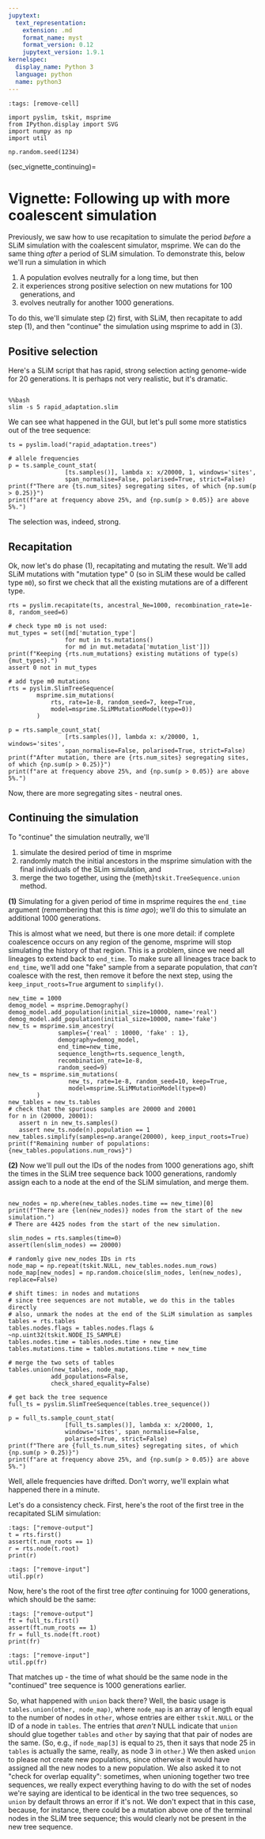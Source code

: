 ```yaml
---
jupytext:
  text_representation:
    extension: .md
    format_name: myst
    format_version: 0.12
    jupytext_version: 1.9.1
kernelspec:
  display_name: Python 3
  language: python
  name: python3
---
```


```{code-cell}
:tags: [remove-cell]

import pyslim, tskit, msprime
from IPython.display import SVG
import numpy as np
import util

np.random.seed(1234)
```


(sec_vignette_continuing)=


# Vignette: Following up with more coalescent simulation

Previously, we saw how to use recapitation
to simulate the period *before* a SLiM simulation
with the coalescent simulator, msprime.
We can do the same thing *after* a period of SLiM simulation.
To demonstrate this,
below we'll run a simulation in which

1. A population evolves neutrally for a long time, but then
2. it experiences strong positive selection on new mutations for 100 generations, and
3. evolves neutrally for another 1000 generations.

To do this, we'll simulate step (2) first, with SLiM,
then recapitate to add step (1), and then "continue" the simulation using msprime to add in (3).


## Positive selection

Here's a SLiM script that has rapid, strong selection acting genome-wide for 20 generations.
It is perhaps not very realistic, but it's dramatic.

```{literalinclude} rapid_adaptation.slim
```
```{code-cell}
%%bash
slim -s 5 rapid_adaptation.slim
```

We can see what happened in the GUI,
but let's pull some more statistics out of the tree sequence:
```{code-cell}
ts = pyslim.load("rapid_adaptation.trees")

# allele frequencies
p = ts.sample_count_stat(
                [ts.samples()], lambda x: x/20000, 1, windows='sites',
                span_normalise=False, polarised=True, strict=False)
print(f"There are {ts.num_sites} segregating sites, of which {np.sum(p > 0.25)}")
print(f"are at frequency above 25%, and {np.sum(p > 0.05)} are above 5%.")
```

The selection was, indeed, strong.

## Recapitation

Ok, now let's do phase (1), recapitating and mutating the result.
We'll add SLiM mutations with "mutation type" 0
(so in SLiM these would be called type `m0`),
so first we check that all the existing mutations are of a different type.

```{code-cell}
rts = pyslim.recapitate(ts, ancestral_Ne=1000, recombination_rate=1e-8, random_seed=6)

# check type m0 is not used:
mut_types = set([md['mutation_type']
                for mut in ts.mutations()
                for md in mut.metadata['mutation_list']])
print(f"Keeping {rts.num_mutations} existing mutations of type(s) {mut_types}.")
assert 0 not in mut_types

# add type m0 mutations
rts = pyslim.SlimTreeSequence(
        msprime.sim_mutations(
            rts, rate=1e-8, random_seed=7, keep=True,
            model=msprime.SLiMMutationModel(type=0))
        )

p = rts.sample_count_stat(
                [rts.samples()], lambda x: x/20000, 1, windows='sites',
                span_normalise=False, polarised=True, strict=False)
print(f"After mutation, there are {rts.num_sites} segregating sites, of which {np.sum(p > 0.25)}")
print(f"are at frequency above 25%, and {np.sum(p > 0.05)} are above 5%.")
```

Now, there are more segregating sites - neutral ones.


## Continuing the simulation

To "continue" the simulation neutrally, we'll 

1. simulate the desired period of time in msprime
2. randomly match the initial ancestors in the msprime simulation
   with the final individuals of the SLim simulation, and
3. merge the two together, using the {meth}`tskit.TreeSequence.union` method.


**(1)** Simulating for a given period of time in msprime requires the ``end_time`` argument
(remembering that this is *time ago*);
we'll do this to simulate an additional 1000 generations.

This is almost what we need, but there is one more detail:
if complete coalescence occurs on any region of the genome,
msprime will stop simulating the history of that region.
This is a problem, since we need all lineages to extend back to ``end_time``.
To make sure all lineages trace back to ``end_time``,
we'll add one "fake" sample from a separate population, that *can't* coalesce with the rest,
then remove it before the next step, using the ``keep_input_roots=True`` argument to ``simplify()``.


```{code-cell}
new_time = 1000
demog_model = msprime.Demography()
demog_model.add_population(initial_size=10000, name='real')
demog_model.add_population(initial_size=10000, name='fake')
new_ts = msprime.sim_ancestry(
              samples={'real' : 10000, 'fake' : 1},
              demography=demog_model,
              end_time=new_time,
              sequence_length=rts.sequence_length,
              recombination_rate=1e-8,
              random_seed=9)
new_ts = msprime.sim_mutations(
                 new_ts, rate=1e-8, random_seed=10, keep=True,
                 model=msprime.SLiMMutationModel(type=0)
        )
new_tables = new_ts.tables
# check that the spurious samples are 20000 and 20001
for n in (20000, 20001):
   assert n in new_ts.samples()
   assert new_ts.node(n).population == 1
new_tables.simplify(samples=np.arange(20000), keep_input_roots=True)
print(f"Remaining number of populations: {new_tables.populations.num_rows}")
```

**(2)** Now we'll pull out the IDs of the nodes from 1000 generations ago,
shift the times in the SLiM tree sequence back 1000 generations,
randomly assign each to a node at the end of the SLiM simulation,
and merge them.

```{code-cell}

new_nodes = np.where(new_tables.nodes.time == new_time)[0]
print(f"There are {len(new_nodes)} nodes from the start of the new simulation.")
# There are 4425 nodes from the start of the new simulation.

slim_nodes = rts.samples(time=0)
assert(len(slim_nodes) == 20000)

# randomly give new_nodes IDs in rts
node_map = np.repeat(tskit.NULL, new_tables.nodes.num_rows)
node_map[new_nodes] = np.random.choice(slim_nodes, len(new_nodes), replace=False)

# shift times: in nodes and mutations
# since tree sequences are not mutable, we do this in the tables directly
# also, unmark the nodes at the end of the SLiM simulation as samples
tables = rts.tables
tables.nodes.flags = tables.nodes.flags & ~np.uint32(tskit.NODE_IS_SAMPLE)
tables.nodes.time = tables.nodes.time + new_time
tables.mutations.time = tables.mutations.time + new_time

# merge the two sets of tables
tables.union(new_tables, node_map,
            add_populations=False,
            check_shared_equality=False)

# get back the tree sequence
full_ts = pyslim.SlimTreeSequence(tables.tree_sequence())

p = full_ts.sample_count_stat(
                [full_ts.samples()], lambda x: x/20000, 1,
                windows='sites', span_normalise=False,
                polarised=True, strict=False)
print(f"There are {full_ts.num_sites} segregating sites, of which {np.sum(p > 0.25)}")
print(f"are at frequency above 25%, and {np.sum(p > 0.05)} are above 5%.")
```

Well, allele frequencies have drifted.
Don't worry, we'll explain what happened there in a minute.

Let's do a consistency check.
First, here's the root of the first tree in the recapitated SLiM simulation:
```{code-cell}
:tags: ["remove-output"]
t = rts.first()
assert(t.num_roots == 1)
r = rts.node(t.root)
print(r)
```
```{code-cell}
:tags: ["remove-input"]
util.pp(r)
```
Now, here's the root of the first tree *after* continuing
for 1000 generations, which should be the same:
```{code-cell}
:tags: ["remove-output"]
ft = full_ts.first()
assert(ft.num_roots == 1)
fr = full_ts.node(ft.root)
print(fr)
```
```{code-cell}
:tags: ["remove-input"]
util.pp(fr)
```
That matches up - the time of what should be the same node in the "continued" tree sequence
is 1000 generations earlier.

So, what happened with ``union`` back there?
Well, the basic usage is ``tables.union(other, node_map)``,
where ``node_map`` is an array of length equal to the number of nodes in ``other``,
whose entries are either ``tskit.NULL`` or the ID of a node in ``tables``.
The entries that *aren't* NULL indicate that
``union`` should glue together ``tables`` and ``other`` by saying that that pair of nodes are the same.
(So, e.g., if ``node_map[3]`` is equal to ``25``, then it says that node 25 in ``tables``
is actually the same, really, as node 3 in ``other``.)
We then asked ``union`` to please not create new populations,
since otherwise it would have assigned all the new nodes to a new population.
We also asked it to not "check for overlap equality":
sometimes, when unioning together two tree sequences,
we really expect everything having to do with the set of nodes we're saying are identical
to be identical in the two tree sequences, so ``union`` by default throws an error if it's not.
We don't expect that in this case, because, for instance,
there could be a mutation above one of the terminal nodes in the SLiM tree sequence;
this would clearly not be present in the new tree sequence.
